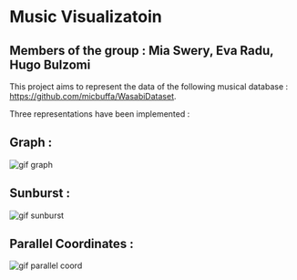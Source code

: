# Music Visualizatoin 
## Members of the group : Mia Swery, Eva Radu, Hugo Bulzomi 

This project aims to represent the data of the following musical database : https://github.com/micbuffa/WasabiDataset.

Three representations have been implemented :

## Graph : 
![gif graph](https://user-images.githubusercontent.com/91093212/202519761-b5a278b5-0f32-429c-b632-368f8873b9ee.gif)


## Sunburst : 
![gif sunburst](https://user-images.githubusercontent.com/91093212/202519777-ea9bc876-575e-4864-b424-4497e365bccf.gif)


## Parallel Coordinates :
![gif parallel coord](https://user-images.githubusercontent.com/91093212/202519795-7bbf6f82-59ec-4f2c-90fa-31843954839f.gif)
